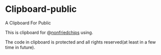 # Clipboard-public

A Clipboard For Public

This is clipboard for @[nonfriedchips](https://github.com/nonfriedchips) using.

The code in clipboard is protected and all rights reserved(at least in a few time in future).
